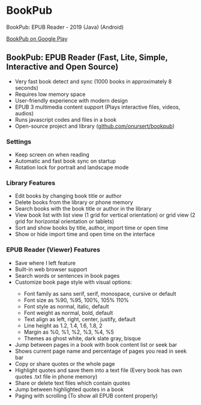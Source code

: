 # BookPub
<p>BookPub: EPUB Reader - 2019 (Java) (Android)</p>
<a href="https://play.google.com/store/apps/details?id=com.github.onursert.bookpub">BookPub on Google Play</a>

<h2>BookPub: EPUB Reader (Fast, Lite, Simple, Interactive and Open Source)</h2>
<ul>
  <li>Very fast book detect and sync (1000 books in approximately 8 seconds)</li>
  <li>Requires low memory space</li>
  <li>User-friendly experience with modern design</li>
  <li>EPUB 3 multimedia content support (Plays interactive files, videos, audios)</li>
  <li>Runs javascript codes and files in a book</li>
  <li>Open-source project and library (<a href="https://github.com/onursert/bookpub">github.com/onursert/bookpub</a>)</li>
</ul>

<h3>Settings</h3>
<ul>
  <li>Keep screen on when reading</li>
  <li>Automatic and fast book sync on startup</li>
  <li>Rotation lock for portrait and landscape mode</li>
</ul>

<h3>Library Features</h3>
<ul>
  <li>Edit books by changing book title or author</li>
  <li>Delete books from the library or phone memory</li>
  <li>Search books with the book title or author in the library</li>
  <li>View book list with list view (1 grid for vertical orientation) or grid view (2 grid for horizontal orientation or tablets)</li>
  <li>Sort and show books by title, author, import time or open time</li>
  <li>Show or hide import time and open time on the interface</li>
</ul>

<h3>EPUB Reader (Viewer) Features</h3>
<ul>
  <li>Save where I left feature</li>
  <li>Built-in web browser support</li>
  <li>Search words or sentences in book pages</li>
  <li>Customize book page style with visual options:</li>
  <ul>
    <li>Font family as sans serif, serif, monospace, cursive or default</li>
    <li>Font size as %90, %95, 100%, 105% 110%</li>
    <li>Font style as normal, italic, default</li>
    <li>Font weight as normal, bold, default</li>
    <li>Text align as left, right, center, justify, default</li>
    <li>Line height as 1.2, 1.4, 1.6, 1.8, 2</li>
    <li>Margin as %0, %1, %2, %3, %4, %5</li>
    <li>Themes as ghost white, dark slate gray, bisque</li>
  </ul>
  <li>Jump between pages in a book with book content list or seek bar</li>
  <li>Shows current page name and percentage of pages you read in seek bar</li>
  <li>Copy or share quotes or the whole page</li>
  <li>Highlight quotes and save them into a text file (Every book has own quotes .txt file in phone memory)</li>
  <li>Share or delete text files which contain quotes</li>
  <li>Jump between highlighted quotes in a book</li>
  <li>Paging with scrolling (To show all EPUB content properly)</li>
</ul>
